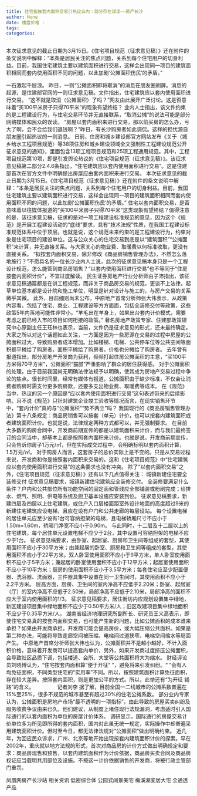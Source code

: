 ```yaml
---
title: 住宅拟按套内面积交易引热议业内：部分存在误读——房产长沙
author: None
date: 楼盘价格 : 
tags: 
categories: 
---
```

本次征求意见的截止日期为3月15日。《住宅项目规范（征求意见稿）》还在附件的条文说明中解释：“本条是居民关注的焦点问题，关系到每个住宅用户的切身利益。目前，我国住宅建筑主要以建筑面积进行交易，这样会出现同一项目的建筑面积相同而套内使用面积不同的问题，以此加剧‘公摊面积伤民’的矛盾。”
<!-- more -->
一石激起千层浪。
昨日，一则“公摊面积即将取消”的消息在朋友圈刷屏。消息的起源，是住建部官网的一则征求意见稿。文件指出，住宅建筑应以套内使用面积进行交易。
“这不就是取消（公摊面积）了吗？”网友由此展开广泛讨论。这是否意味着“买100平米房子只得70平米”的现象有望终结？
业内人士指出，该文件约束的是工程建设行为，与住宅交易环节并无直接联系，“取消公摊”的说法可能是部分网络媒体和民众的误读。
“房屋以套内面积来进行交易，那以前买房的怎么办，亏大了啊，会不会给我们退钱啊？”昨日，有长沙购房者如此调侃。这样的担忧源自朋友圈引起热议的一则消息。
日前，住房和城乡建设部官方网站发布《关于〈城乡给水工程项目规范〉等38项住房和城乡建设领域全文强制性工程建设规范公开征求意见的通知》，里面包含13项工程项目规范和25项工程通用规范。其中，工程项目规范第10项，即是引发舆论热议的《住宅项目规范（征求意见稿）》。该征求意见稿第二部分2.4.6条指出，“住宅建筑应以套内使用面积进行交易”。这是住建部首次在官方文件中明确提出房屋应由套内面积来进行交易。
本次征求意见的截止日期为3月15日。《住宅项目规范（征求意见稿）》还在附件的条文说明中解释：“本条是居民关注的焦点问题，关系到每个住宅用户的切身利益。目前，我国住宅建筑主要以建筑面积进行交易，这样会出现同一项目的建筑面积相同而套内使用面积不同的问题，以此加剧‘公摊面积伤民’的矛盾。”
住宅以套内面积交易，是否意味着以往媒体报道的“买100平米房子只得70平米”这类现象有望终结？值得注意的是，该征求意见稿，征求的是对一项工程建设标准规范的意见，因为这个《规范》是开展工程建设活动的“底线”要求，具有“技术法规”性质，在我国工程建设标准规范体系中位于顶层。也就是说，这个规范未来约束的是工程建设行为，约束对象是住宅项目的建设单位。这与公众关心的住宅交易到底是以“建筑面积”“公摊面积”来计算，并无直接关系。与大家关心的物业费、取暖费以何标准收取，更没有直接关系。
“拟按套内面积交易，除非修改《商品房销售管理办法》，不然怎么落地施行？”不愿具名的一位长沙业内人士说，此次的征求意见稿本身只是一个工程设计规范，怎么能管到商品房销售？“以套内使用面积进行交易”也不等同于“住房按套内面积计价”，不宜过度解读。
民生证券房地产行业分析师由子沛指出，该征求意见稿通篇都是在讲工程规范，而非关于商品房交易的规范，更谈不上法律。起草单位基本都是设计院和施工单位，明显是针对设计与施工的，与房产交易的关系微乎其微。
此外，目前细则尚未公布，中原地产首席分析师张大伟表示，从政策内容看，包括了住宅、商业、工程建设等方方面面，包括全装修交付等政策，这些政策5年内落地可能性非常小。“羊毛出在羊身上，如果出台套内计价模式，需要考虑之前已经入市的项目如何衔接的政策。”
著名房地产政策专家、住建部政策研究中心原副主任王珏林也表示，当前，文件仍是征求意见的形式，还未最终确定。　
大家之所以对这个话题如此关注，一方面是因为一些房源在交易的过程中房屋的公摊面积过大，导致购房者成本增加。比如楼梯、电梯、公共停车位等公共空间等面积都平摊给了购房者，面积平摊给了购房者，价格也分摊给了购房者。
去年曾有报道指出，部分房地产开发商为获利，频频打起住房公摊面积的主意，“买100平方米得70平方米”，公摊面积“猫腻”严重影响了群众的居住获得感。
对于公摊面积的处理，由于目前我国尚无明确法律法规予以明确，使其成为房地产交易过程中争论的焦点。很长时间里，经常有媒体有报道，公摊面积由于缺少标准，不仅会让消费者购房时需支付更多购房款，还要多支出物业费、取暖费等成本。
在《规范》当中，热议的另一个原因是“应以套内使用面积进行交易”这句表述带来的后续影响。且不说《规范》只针对建筑企业竣工验收等情况而言，在现实销售环节中，“套内计价”真的与“公摊面积”“势不两立”吗？
我国现行的《商品房销售管理办法》第十八条规定：商品房销售可以按套（单元）计价，也可以按套内建筑面积或者建筑面积计价。也就是说，法律规定两种方式都可以，并无强制要求。
在目前大多数的购房合同中，开发商前期宣传的都是以建筑面积来计价，而与我们最终签订的合同当中，却基本上都是按照套内面积来计价。也就是说，开发商前期宣传，只会告诉你房子1万元/㎡，但在实际成交过程中，会明确标明以套内面积计算，1.5万元/㎡。
对于购房人而言，这套房子的总价实际上是不变的。只是从交易过程来说，开发商和你是按照套内面积来交易的。这和《住宅项目规范》中“住宅建筑应以套内使用面积进行交易”的这条要求也没有冲突。
除了“以套内面积交易”之外，《住宅项目规范（征求意见稿）》还有以下几点值得关注：
城镇新建住宅要全装修交付
征求意见稿要求，城镇新建住宅建筑应全装修交付。
全装修要满足什么条件？户内和公共部位所有功能空间的固定面和管线应全部铺装或粉刷完成；给排水、燃气、照明、供电等系统及厨卫基本设施应安装到位。
征求意见稿要求，新建四层及四层以上住宅建筑，或住户入口层楼面距室外设计地面的高度超过9米的新建住宅建筑应设电梯，且应在设有户门和公共走廊的每层设站。
每个设置电梯的居住单元应至少设有1台可容纳担架的电梯，且电梯轿厢尺寸不应小于1.50m×1.60m，轿厢门净宽不应小于0.90m。
与此同时，十二层及十二层以上的住宅建筑，每个居住单元设置电梯不应少于2台，其中设置可容纳担架的电梯不应少于1台。
征求意见稿要求，由卧室、起居室、厨房和卫生间等组成的套型，其使用面积不应小于30平方米；由兼起居的卧室、厨房和卫生间等组成的套型，其使用面积不应小于22平方米。双人卧室使用面积不应小于9平方米，单人卧室使用面积不应小于5平方米；兼起居的卧室使用面积不应小于12平方米；起居室使用面积不应小于10平方米；厨房的使用面积不应小于3.5平方米；每套住宅应至少配置便器、洗浴器、洗面器，三件器具集中设置在同一卫生间时，其使用面积不应小于2.2平方米。
层高方面，厨房、卫生间的室内净高不应低于2.20米；卧室、起居室（厅）的室内净高不应低于2.50米，局部净高不应低于2.10米，局部净高的面积不应大于室内使用面积的1/3。
征求意见稿要求，居住街坊内应规划设置集中绿地，新区建设项目集中绿地面积不应少于0.50平方米/人；旧区改建项目集中绿地面积不应少于0.35平方米/人。
湖南省经济地理研究所副所长、研究员王义高表示，即使住宅交易真的按套内面积交易，也可能产生新的问题，比如公摊面积的成本谁来承担？如果由开发商承担，开发商可能会提高房价，或大幅压缩公共面积。如果是第二种办法，可能将导致走廊空间被压缩、电梯间过道狭窄、电梯空间缩水等局面产生。
中原地产首席分析师张大伟也认为，公摊面积并不是越小越好，不计入面积价格，意味着开发商可以提高套内单价，另外，如果开发商过度挤压公摊面积，会导致社区品质下调，包括楼道、会所、大堂等公共面积将大为缩水。
财经评论员刘晓博认为，“住宅按套内面积算”便于开征“
”，避免将来引发纠纷。“
”会有人均免征面积，不同类型住宅的“实用率”不同。所以，按照建筑面积计算免征面积，存在较大差异。按照套内面积，则是更加公平的方式。所以，此举还有“为开征
铺路”的含义。　　　　　记者刘李
据了解，目前全国一二线城市的公摊系数普遍在15%至25%，很多不规范的城市甚至有超过30%的住宅公摊系数。
部分业内专家认为，公摊面积是房地产市场“最不透明的一项指标”，由此导致的房屋买卖纠纷及服务收费争议由来已久。他们建议，从制度上堵住现行法规漏洞，考虑适时引入国际通行的以套内面积为单位的房屋计价体系。
调研显示，国际通行的房屋交易计价单位多为所见即所得的套内面积，国内对此虽无统一规定，实际操作中却普遍采用建筑面积计价。但时至今日，都无法律法规对“公摊面积”做出明确约束。
近几年，为回应民众诉求，广州、北京等地开始出现按套内建筑面积计价的探索。早在2002年，重庆就以地方法规的形式，首次对商品房的计价方式做出明确规定和要求：商品房现售和预售，以套内建筑面积作为计价依据，商品房买卖合同及商品房权证应当载明共用部位及设施。不按这一计价依据销售的开发商，将被行政主管部门重罚。
                        
                        
                        
                        
                                        
                    
                    
                
                    
                    
                    
                
                    
                
凤凰网房产长沙站
相关资讯
低密综合体
公园式阔景美宅
梅溪湖宜居大宅
全通透产品
	                        
	                    
	                        
	                    
